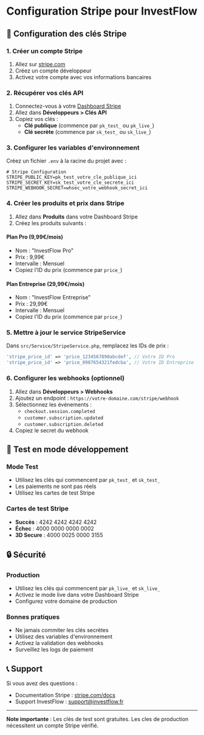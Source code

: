# Configuration Stripe pour InvestFlow

## 🔑 Configuration des clés Stripe

### 1. Créer un compte Stripe
1. Allez sur [stripe.com](https://stripe.com)
2. Créez un compte développeur
3. Activez votre compte avec vos informations bancaires

### 2. Récupérer vos clés API
1. Connectez-vous à votre [Dashboard Stripe](https://dashboard.stripe.com)
2. Allez dans **Développeurs > Clés API**
3. Copiez vos clés :
   - **Clé publique** (commence par `pk_test_` ou `pk_live_`)
   - **Clé secrète** (commence par `sk_test_` ou `sk_live_`)

### 3. Configurer les variables d'environnement
Créez un fichier `.env` à la racine du projet avec :

```env
# Stripe Configuration
STRIPE_PUBLIC_KEY=pk_test_votre_cle_publique_ici
STRIPE_SECRET_KEY=sk_test_votre_cle_secrete_ici
STRIPE_WEBHOOK_SECRET=whsec_votre_webhook_secret_ici
```

### 4. Créer les produits et prix dans Stripe
1. Allez dans **Produits** dans votre Dashboard Stripe
2. Créez les produits suivants :

#### Plan Pro (9,99€/mois)
- Nom : "InvestFlow Pro"
- Prix : 9,99€
- Intervalle : Mensuel
- Copiez l'ID du prix (commence par `price_`)

#### Plan Entreprise (29,99€/mois)
- Nom : "InvestFlow Entreprise"
- Prix : 29,99€
- Intervalle : Mensuel
- Copiez l'ID du prix (commence par `price_`)

### 5. Mettre à jour le service StripeService
Dans `src/Service/StripeService.php`, remplacez les IDs de prix :

```php
'stripe_price_id' => 'price_1234567890abcdef', // Votre ID Pro
'stripe_price_id' => 'price_0987654321fedcba', // Votre ID Entreprise
```

### 6. Configurer les webhooks (optionnel)
1. Allez dans **Développeurs > Webhooks**
2. Ajoutez un endpoint : `https://votre-domaine.com/stripe/webhook`
3. Sélectionnez les événements :
   - `checkout.session.completed`
   - `customer.subscription.updated`
   - `customer.subscription.deleted`
4. Copiez le secret du webhook

## 🚀 Test en mode développement

### Mode Test
- Utilisez les clés qui commencent par `pk_test_` et `sk_test_`
- Les paiements ne sont pas réels
- Utilisez les cartes de test Stripe

### Cartes de test Stripe
- **Succès** : 4242 4242 4242 4242
- **Échec** : 4000 0000 0000 0002
- **3D Secure** : 4000 0025 0000 3155

## 🔒 Sécurité

### Production
- Utilisez les clés qui commencent par `pk_live_` et `sk_live_`
- Activez le mode live dans votre Dashboard Stripe
- Configurez votre domaine de production

### Bonnes pratiques
- Ne jamais commiter les clés secrètes
- Utilisez des variables d'environnement
- Activez la validation des webhooks
- Surveillez les logs de paiement

## 📞 Support

Si vous avez des questions :
- Documentation Stripe : [stripe.com/docs](https://stripe.com/docs)
- Support InvestFlow : support@investflow.fr

---

**Note importante** : Les clés de test sont gratuites. Les cles de production nécessitent un compte Stripe vérifié.

